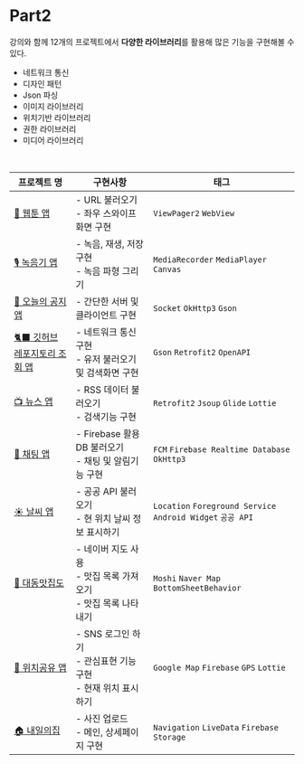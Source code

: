 # Part2
강의와 함께 12개의 프로젝트에서 **다양한 라이브러리**를 활용해 많은 기능을 구현해볼 수 있다.
- 네트워크 통신
- 디자인 패턴
- Json 파싱
- 이미지 라이브러리
- 위치기반 라이브러리
- 권한 라이브러리
- 미디어 라이브러리

<br>

| 프로젝트 명 | 구현사항 | 태그 |
| ---- | -------- | -------- |
| [🎨 웹툰 앱](https://github.com/sjunh812/fastcampus-android-bootcamp/tree/master/part2/chapter1) | - URL 불러오기<br>- 좌우 스와이프 화면 구현 | `ViewPager2` `WebView` | 
| [🎙 녹음기 앱](https://github.com/sjunh812/fastcampus-android-bootcamp/tree/master/part2/chapter2) | - 녹음, 재생, 저장 구현<br>- 녹음 파형 그리기 | `MediaRecorder` `MediaPlayer` `Canvas` |
| [📌 오늘의 공지 앱](https://github.com/sjunh812/fastcampus-android-bootcamp/tree/master/part2/chapter3) | - 간단한 서버 및 클라이언트 구현 | `Socket` `OkHttp3` `Gson` |
| [🐈‍⬛ 깃허브 레포지토리 조회 앱](https://github.com/sjunh812/fastcampus-android-bootcamp/tree/master/part2/chapter4) | - 네트워크 통신 구현<br>- 유저 불러오기 및 검색화면 구현 | `Gson` `Retrofit2` `OpenAPI` |
| [📺 뉴스 앱](https://github.com/sjunh812/fastcampus-android-bootcamp/tree/master/part2/chapter5) | - RSS 데이터 불러오기<br>- 검색기능 구현 | `Retrofit2` `Jsoup` `Glide` `Lottie` |
| [💬 채팅 앱](https://github.com/sjunh812/fastcampus-android-bootcamp/tree/master/part2/chapter6) | - Firebase 활용 DB 불러오기<br>- 채팅 및 알림기능 구현 | `FCM` `Firebase Realtime Database` `OkHttp3` |
| [☀️ 날씨 앱](https://github.com/sjunh812/fastcampus-android-bootcamp/tree/master/part2/chapter7) | - 공공 API 불러오기<br>- 현 위치 날씨 정보 표시하기 | `Location` `Foreground Service` `Android Widget` `공공 API` |
| [🍴 대동맛집도](https://github.com/sjunh812/fastcampus-android-bootcamp/tree/master/part2/chapter8) | - 네이버 지도 사용<br>- 맛집 목록 가져오기<br>- 맛집 목록 나타내기 | `Moshi` `Naver Map` `BottomSheetBehavior` | 
| [📍 위치공유 앱](https://github.com/sjunh812/fastcampus-android-bootcamp/tree/master/part2/chapter9) | - SNS 로그인 하기<br>- 관심표현 기능 구현<br>- 현재 위치 표시하기 | `Google Map` `Firebase` `GPS` `Lottie` | 
| [🏠 내일의집](https://github.com/sjunh812/fastcampus-android-bootcamp/tree/master/part2/chapter10) | - 사진 업로드<br>- 메인, 상세페이지 구현 | `Navigation` `LiveData` `Firebase Storage` | 
